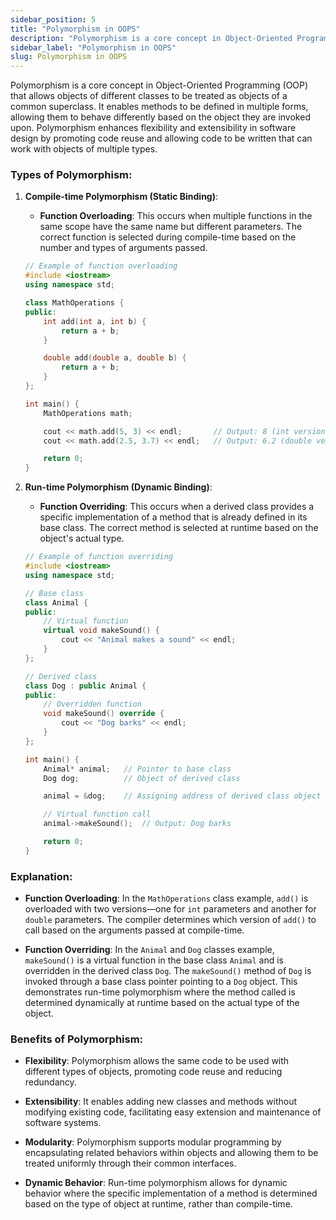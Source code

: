 ```yaml
---
sidebar_position: 5
title: "Polymorphism in OOPS"
description: "Polymorphism is a core concept in Object-Oriented Programming (OOP) that allows objects of different classes to be treated as objects of a common superclass."
sidebar_label: "Polymorphism in OOPS"
slug: Polymorphism in OOPS
---
```


Polymorphism is a core concept in Object-Oriented Programming (OOP) that allows objects of different classes to be treated as objects of a common superclass. It enables methods to be defined in multiple forms, allowing them to behave differently based on the object they are invoked upon. Polymorphism enhances flexibility and extensibility in software design by promoting code reuse and allowing code to be written that can work with objects of multiple types.

### Types of Polymorphism:

1. **Compile-time Polymorphism (Static Binding)**:
   - **Function Overloading**: This occurs when multiple functions in the same scope have the same name but different parameters. The correct function is selected during compile-time based on the number and types of arguments passed.

   ```cpp
   // Example of function overloading
   #include <iostream>
   using namespace std;

   class MathOperations {
   public:
       int add(int a, int b) {
           return a + b;
       }

       double add(double a, double b) {
           return a + b;
       }
   };

   int main() {
       MathOperations math;

       cout << math.add(5, 3) << endl;       // Output: 8 (int version of add is called)
       cout << math.add(2.5, 3.7) << endl;   // Output: 6.2 (double version of add is called)

       return 0;
   }
   ```

2. **Run-time Polymorphism (Dynamic Binding)**:
   - **Function Overriding**: This occurs when a derived class provides a specific implementation of a method that is already defined in its base class. The correct method is selected at runtime based on the object's actual type.

   ```cpp
   // Example of function overriding
   #include <iostream>
   using namespace std;

   // Base class
   class Animal {
   public:
       // Virtual function
       virtual void makeSound() {
           cout << "Animal makes a sound" << endl;
       }
   };

   // Derived class
   class Dog : public Animal {
   public:
       // Overridden function
       void makeSound() override {
           cout << "Dog barks" << endl;
       }
   };

   int main() {
       Animal* animal;   // Pointer to base class
       Dog dog;          // Object of derived class

       animal = &dog;    // Assigning address of derived class object to base class pointer

       // Virtual function call
       animal->makeSound();  // Output: Dog barks

       return 0;
   }
   ```

### Explanation:

- **Function Overloading**: In the `MathOperations` class example, `add()` is overloaded with two versions—one for `int` parameters and another for `double` parameters. The compiler determines which version of `add()` to call based on the arguments passed at compile-time.

- **Function Overriding**: In the `Animal` and `Dog` classes example, `makeSound()` is a virtual function in the base class `Animal` and is overridden in the derived class `Dog`. The `makeSound()` method of `Dog` is invoked through a base class pointer pointing to a `Dog` object. This demonstrates run-time polymorphism where the method called is determined dynamically at runtime based on the actual type of the object.

### Benefits of Polymorphism:

- **Flexibility**: Polymorphism allows the same code to be used with different types of objects, promoting code reuse and reducing redundancy.
  
- **Extensibility**: It enables adding new classes and methods without modifying existing code, facilitating easy extension and maintenance of software systems.

- **Modularity**: Polymorphism supports modular programming by encapsulating related behaviors within objects and allowing them to be treated uniformly through their common interfaces.

- **Dynamic Behavior**: Run-time polymorphism allows for dynamic behavior where the specific implementation of a method is determined based on the type of object at runtime, rather than compile-time.
 